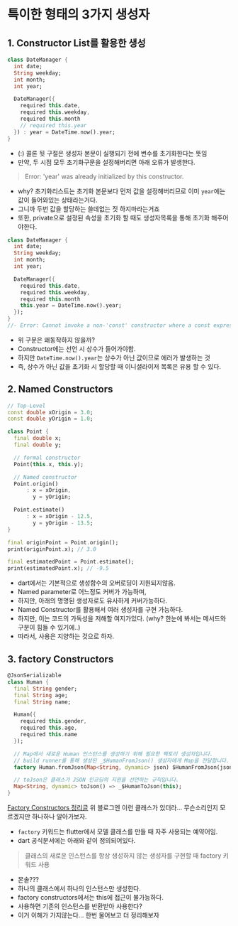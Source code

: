 # 특이한 형태의 3가지 생성자
## 1. Constructor List를 활용한 생성
```dart
class DateManager {
  int date;
  String weekday;
  int month;
  int year;

  DateManager({
    required this.date,
    required this.weekday,
    required this.month
    // required this.year
  }) : year = DateTime.now().year;
}
```
- (:) 콜론 뒷 구절은 생성자 본문이 실행되기 전에 변수를 초기화한다는 뜻임
- 만약, 두 시점 모두 초기화구문을 설정해버리면 아래 오류가 발생한다.
> Error: 'year' was already initialized by this constructor.
- why? 초기화리스트는 초기화 본문보다 먼저 값을 설정해버리므로 이미 `year`에는 값이 들어와있는 상태라는거다.
- 그니까 두번 값을 할당하는 쓸데없는 짓 하지마라는거죠
- 또한, private으로 설정된 속성을 초기화 할 때도 생성자목록을 통해 초기화 해주어야한다.

```dart
class DateManager {
  int date;
  String weekday;
  int month;
  int year;

  DateManager({
    required this.date,
    required this.weekday,
    required this.month
    this.year = DateTime.now().year;
  });
}
//- Error: Cannot invoke a non-'const' constructor where a const expression is expected.Try using a constructor or factory that is 'const'.
```
- 위 구문은 왜동작하지 않을까?
- Constructor에는 선언 시 상수가 들어가야함.
- 하지만 `DateTime.now().year`는 상수가 아닌 값이므로 에러가 발생하는 것
- 즉, 상수가 아닌 값을 초기화 시 할당할 때 이니셜라이저 목록은 유용 할 수 있다.

## 2. Named Constructors
```dart
// Top-Level
const double xOrigin = 3.0;
const double yOrigin = 1.0;

class Point {
  final double x;
  final double y;

  // formal constructor
  Point(this.x, this.y);

  // Named constructor
  Point.origin()
      : x = xOrigin,
        y = yOrigin;

  Point.estimate()
      : x = xOrigin - 12.5,
        y = yOrigin - 13.5;
}

final originPoint = Point.origin();
print(originPoint.x); // 3.0

final estimatedPoint = Point.estimate();
print(estimatedPoint.x); // -9.5
```
- dart에서는 기본적으로 생성함수의 오버로딩이 지원되지않음.
- Named parameter로 어느정도 커버가 가능하며,
- 하지만, 아래의 명명된 생성자로도 유사하게 커버가능하다.
- Named Constructor를 활용해서 여러 생성자를 구현 가능하다.
- 하지만, 이는 코드의 가독성을 저해할 여지가있다. (why? 한눈에 봐서는 메서드와 구분이 힘들 수 있기에..)
- 따라서, 사용은 지양하는 것으로 하자.


## 3. factory Constructors
```dart
@JsonSerializable
class Human {
  final String gender;
  final String age;
  final String name;

  Human({
    required this.gender,
    required this.age,
    required this.name
  });

  // Map에서 새로운 Human 인스턴스를 생성하기 위해 필요한 팩토리 생성자입니다.
  // build runner를 통해 생성된 _$HumanFromJson() 생성자에게 Map을 전달합니다.
  factory Human.fromJson(Map<String, dynamic> json) $HumanFromJson(json);

  // toJson은 클래스가 JSON 인코딩의 지원을 선언하는 규칙입니다.
  Map<String, dynamic> toJson() => _$HumanToJson(this);
}
```
[Factory Constructors 정리글](https://juwon-yun.tistory.com/81) 위 블로그엔 이런 클래스가 있더라... 무슨소리인지 모르겠지만 하나하나 알아가보자.

- `factory` 키워드는 flutter에서 모델 클래스를 만들 때 자주 사용되는 예약어임.
- dart 공식문서에는 아래와 같이 정의되어있다.
> 클래스의 새로운 인스턴스를 항상 생성하지 않는 생성자를 구현할 때 factory 키워드 사용

- 몬솔???
- 하나의 클래스에서 하나의 인스턴스만 생성한다.
- factory constructors에서는 this에 접근이 불가능하다.
- 사용하면 기존의 인스턴스를 반환받아 사용한다?
- 이거 이해가 가지않는다... 한번 물어보고 더 정리해보자
